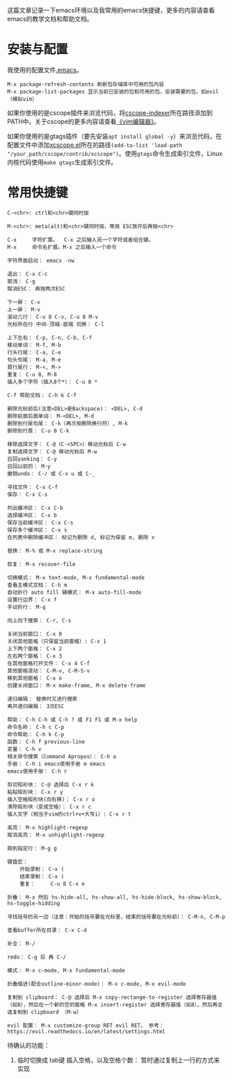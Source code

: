 这篇文章记录一下emacs环境以及我常用的emacs快捷键，更多的内容请查看emacs的教学文档和帮助文档。

# 安装与配置

我使用的配置文件[.emacs](https://gitee.com/chenxiaosonggitee/blog/blob/master/src/linux-config/config-files/emacs)。

```
M-x package-refresh-contents 刷新包存储库中可用的包内容
M-x package-list-packages 显示当前已安装的包和可用的包，安装需要的包，如evil（模拟vim）
```

如果你使用的是cscope插件来浏览代码，将[cscope-indexer](https://gitee.com/chenxiaosonggitee/cscope/blob/configure.chenxiaosong/contrib/xcscope/cscope-indexer)所在路径添加到PATH中。关于cscope的更多内容请查看[《vim编辑器》](http://chenxiaosong.com/linux/vim.html)。

如果你使用的是gtags插件（要先安装`apt install global -y`）来浏览代码，在配置文件中添加[xcscope.el](https://gitee.com/chenxiaosonggitee/cscope/blob/configure.chenxiaosong/contrib/xcscope/xcscope.el)所在的路径`(add-to-list 'load-path  "/your_path/cscope/contrib/xcscope")`。使用`gtags`命令生成索引文件，Linux内核代码使用`make gtags`生成索引文件。

# 常用快捷键

```
C-<chr>: ctrl和<chr>键同时按

M-<chr>: meta(alt)和<chr>键同时按，等效 ESC放开后再按<chr>

C-x     字符扩展。  C-x 之后输入另一个字符或者组合键。
M-x     命令名扩展。M-x 之后输入一个命令

字符界面启动： emacs -nw

退出： C-x C-c
取消： C-g
取消ESC： 再按两次ESC

下一屏： C-v
上一屏： M-v
滚动几行： C-u 8 C-v, C-u 8 M-v
光标所在行 中间-顶端-底端 切换： C-l

上下左右： C-p, C-n, C-b, C-f
移动单词： M-f, M-b
行头行尾： C-a, C-e
句头句尾： M-a, M-e
首行尾行： M-<, M->
重复： C-u 8, M-8
插入多个字符（插入8个*）： C-u 8 *

C-f 帮助文档： C-h k C-f

删除光标前后(注意<DEL>是Backspace)： <DEL>, C-d
删除前面后面单词： M-<DEL>, M-d
删除到行尾句尾： C-k（再次按删除换行符）, M-k
删除到行首： C-u 0 C-k

移除选择文字： C-@（C-<SPC>）移动光标后 C-w
复制选择文字： C-@ 移动光标后 M-w
召回yanking： C-y
召回以前的： M-y
撤销undo： C-/ 或 C-x u 或 C-_

寻找文件： C-x C-f
保存： C-x C-s

列出缓冲区： C-x C-b
选择缓冲区： C-x b
保存当前缓冲区： C-x C-s
保存多个缓冲区： C-x s
在列表中删除缓冲区： 标记为删除 d, 标记为保留 m, 删除 x

替换： M-% 或 M-x replace-string

恢复： M-x recover-file

切换模式： M-x text-mode, M-x fundamental-mode
查看主模式文档： C-h m
自动折行 auto fill 辅模式： M-x auto-fill-mode
设置行边界： C-x f
手动折行： M-q

向上向下搜索： C-r, C-s

关闭当前窗口： C-x 0
关闭其他窗格（只保留当前窗格）: C-x 1 
上下两个窗格： C-x 2
左右两个窗格： C-x 3
在其他窗格打开文件： C-x 4 C-f
其他窗格滚动： C-M-v, C-M-S-v
移到其他窗格： C-x o
创建关闭窗口： M-x make-frame, M-x delete-frame

递归编辑： 替换时又进行搜索
离开递归编辑： 3次ESC

帮助： C-h C-h 或 C-h ? 或 F1 F1 或 M-x help
命令名称： C-h c C-p
命令帮助： C-h k C-p
函数： C-h f previous-line
变量： C-h v
相关命令搜索（Command Apropos）： C-h a
手册： C-h i emacs使用手册 m emacs
emacs使用手册： C-h r

剪切矩形块： C-@ 选择后 C-x r k
粘贴矩形块： C-x r y
插入空格矩形块(向右移)： C-x r o
清除矩形块（变成空格）： C-x r c
插入文字（相当于vim的ctrl+v+大写i）: C-x r t

高亮： M-x highlight-regexp
取消高亮： M-x unhighlight-regexp

跳到指定行： M-g g

键盘宏： 
	开始录制： C-x (
	结束录制： C-x )
	重复：     C-u 8 C-x e

折叠： M-x 然后 hs-hide-all, hs-show-all, hs-hide-block, hs-show-block, hs-toggle-hidding

寻找括号的另一边（注意：开始的括号要在光标里，结束的括号要在光标前）： C-M-n, C-M-p

查看buffer所在目录： C-x C-d

补全： M-/

redo： C-g 后 再 C-/

模式： M-x c-mode, M-x fundamental-mode

折叠缩进(配合outline-minor-mode)： M-x c-mode, M-x evil-mode

复制到 clipboard： C-@ 选择后 M-x copy-rectange-to-register 选择寄存器值（如8），然后在一个新的空的窗格 M-x insert-register 选择寄存器值（如8），然后再全选复制到 clipboard （M-w）

evil 配置： M-x customize-group RET evil RET， 参考： https://evil.readthedocs.io/en/latest/settings.html
```

待确认的功能：
1. 临时切换成 tab键 插入空格，以及空格个数： 暂时通过复制上一行的方式来实现
